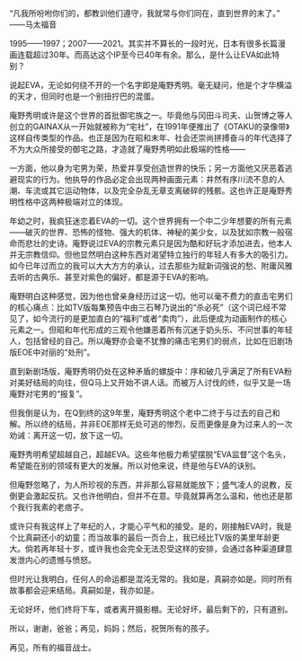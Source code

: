 “凡我所吩咐你们的，都教训他们遵守，我就常与你们同在，直到世界的末了。” ——马太福音

1995——1997；2007——2021。其实并不算长的一段时光，日本有很多长篇漫画连载超过30年。而高达这个IP至今已40年有余。那么，是什么让EVA如此特别？

说起EVA，无论如何绕不开的一个名字即是庵野秀明。毫无疑问，他是个才华横溢的天才，但同时也是一个别扭拧巴的混蛋。

庵野秀明或许是这个世界的首批御宅族之一。毕竟他与冈田斗司夫、山贺博之等人创立的GAINAX从一开始就被称为“宅社”，在1991年便推出了《OTAKU的录像带》这样自传类型的作品。也正是因为在昭和末年、社会还崇尚拼搏奋斗的年代选择了不为大众所接受的御宅之路，才造就了庵野秀明如此极端的性格——

一方面，他以身为宅男为荣，热爱并享受创造世界的快乐；另一方面他又厌恶着逃避现实的行为。他执导的作品必定会出现两种画面元素：井然有序川流不息的人潮、车流或其它运动物体，以及完全杂乱无章支离破碎的残骸。这也许正是庵野秀明性格中这两种极端对立的体现。

年幼之时，我疯狂迷恋着EVA的一切。这个世界拥有一个中二少年想要的所有元素——破灭的世界、恐怖的怪物、强大的机体、神秘的美少女，以及犹如宗教一般宿命而悲壮的史诗。庵野说过EVA的宗教元素只是因为酷和好玩才添加进去，他本人并无宗教信仰。但他显然明白这种东西对渴望特立独行的年轻人有多大的吸引力。如今已年过而立的我可以大大方方的承认，过去那些为赋新词强说的愁、附庸风雅去听的古典乐、甚至对紫色的偏好，都是源于EVA的影响。

庵野明白这种感觉，因为他也曾亲身经历过这一切。他可以毫不费力的直击宅男们的核心痛点：比如TV版每集预告中由三石琴乃说出的“杀必死”（这个词已经不常见了，如今流行的是更加直白的“福利”或者“卖肉”），此后便成为动画制作的核心元素之一。但昭和年代形成的三观令他嫌恶着所有沉迷于奶头乐、不问世事的年轻人，包括曾经的自己。所以庵野亦会毫不犹豫的痛击宅男们的弱点，比如在旧剧场版EOE中对丽的“处刑”。

直到新剧场版，庵野秀明仍处在这种矛盾的螺旋中：序和破几乎满足了所有EVA粉对美好结局的向往，但Q马上又开始不讲人话。而被万人讨伐的终，似乎又是一场庵野对宅男的“报复”。

但我倒是认为，在Q到终的这9年里，庵野秀明这个老中二终于与过去的自己和解。所以终的结局，并非EOE那样无处可逃的惨烈，反而更像是身为过来人的一次劝诫：离开这一切，放下这一切。

庵野秀明希望超越自己，超越EVA。这些年他极力希望摆脱“EVA监督”这个名头，希望能在别的领域有更大的发展。所以对他来说，终是他与EVA的诀别。

但庵野忽略了，为人所珍视的东西，并非那么容易就能放下；盛气凌人的说教，反倒更会激起反抗。又也许他明白，但并不在意。毕竟就算再怎么温和，他也还是那个我行我素的老痞子。

或许只有我这样上了年纪的人，才能心平气和的接受。是的，刚接触EVA时，我是个比真嗣还小的幼童；而当故事的最后一页合上，我已经比TV版的美里年龄更大。倘若再年轻十岁，或许我也会完全无法忍受这样的安排，会通过各种渠道肆意发泄内心的遗憾与愤怒。

但时光让我明白，任何人的命运都是混沌无常的。我如是，真嗣亦如是。同时所有故事都会迎来结局。真嗣如是，我亦如是。

无论好坏，他们终将下车，或者离开摄影棚。无论好坏，最后剩下的，只有道别。

所以，谢谢，爸爸；再见，妈妈；然后，祝贺所有的孩子。

再见，所有的福音战士。
